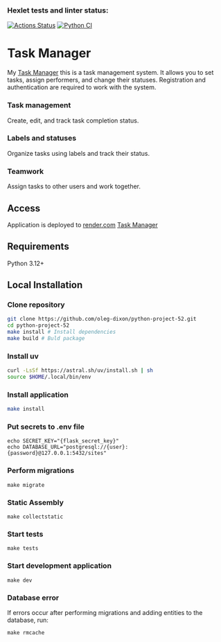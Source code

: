 ### Hexlet tests and linter status:
[![Actions Status](https://github.com/oleg-dixon/python-project-52/actions/workflows/hexlet-check.yml/badge.svg)](https://github.com/oleg-dixon/python-project-52/actions) [![Python CI](https://github.com/oleg-dixon/python-project-52/actions/workflows/pyci.yml/badge.svg)](https://github.com/oleg-dixon/python-project-52/actions/workflows/pyci.yml)

# Task Manager
My [Task Manager](https://python-project-52-ya5h.onrender.com) this is a task management system. It allows you to set tasks, assign performers, and change their statuses. Registration and authentication are required to work with the system.

### Task management
Create, edit, and track task completion status.

### Labels and statuses
Organize tasks using labels and track their status.

### Teamwork
Assign tasks to other users and work together.

## Access
Application is deployed to [render.com](https://render.com/)
[Task Manager](https://python-project-52-ya5h.onrender.com/)

## Requirements
Python 3.12+

## Local Installation
### Clone repository
```bash
git clone https://github.com/oleg-dixon/python-project-52.git
cd python-project-52
make install # Install dependencies
make build # Buld package
```

### Install uv
```bash
curl -LsSf https://astral.sh/uv/install.sh | sh
source $HOME/.local/bin/env
```

### Install application
```bash
make install
```

### Put secrets to .env file
```
echo SECRET_KEY="{flask_secret_key}"
echo DATABASE_URL="postgresql://{user}:{password}@127.0.0.1:5432/sites"
```

### Perform migrations
```
make migrate
```

### Static Assembly
```
make collectstatic
```

### Start tests
```
make tests
```

### Start development application
```
make dev
```

### Database error
If errors occur after performing migrations and adding entities to the database, run:
```
make rmcache
```